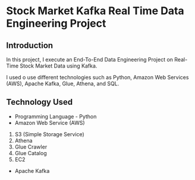 # Stock Market Kafka Real Time Data Engineering Project

## Introduction 
In this project, I execute an End-To-End Data Engineering Project on Real-Time Stock Market Data using Kafka.

I used o use different technologies such as Python, Amazon Web Services (AWS), Apache Kafka, Glue, Athena, and SQL.


## Technology Used
- Programming Language - Python
- Amazon Web Service (AWS)
1. S3 (Simple Storage Service)
2. Athena
3. Glue Crawler
4. Glue Catalog
5. EC2
- Apache Kafka



